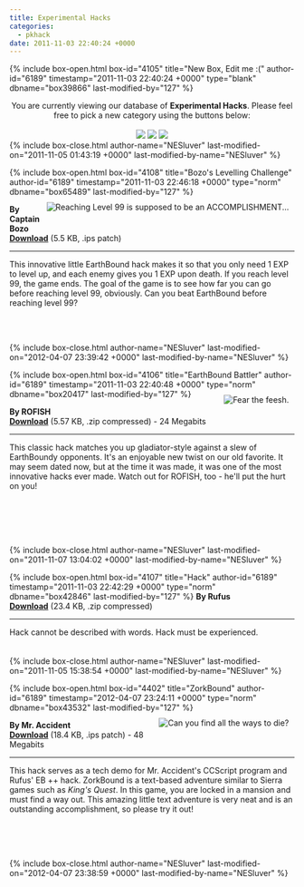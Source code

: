 ```yaml
---
title: Experimental Hacks
categories:
  - pkhack
date: 2011-11-03 22:40:24 +0000
---
```

{% include box-open.html box-id="4105" title="New Box, Edit me :(" author-id="6189" timestamp="2011-11-03 22:40:24 +0000" type="blank" dbname="box39866" last-modified-by="127" %}
<center>You are currently viewing our database of <b>Experimental Hacks</b>. Please feel free to pick a new category using the buttons below:<br /><br /><a href="http://starmen.net/pkhack/hacks/story/"><img src="http://starmen.net/pkhack/images/storybutton.png" /></a>  <a href="http://starmen.net/pkhack/hacks/tacoriffic/"><img src="http://starmen.net/pkhack/images/tacorifficbutton.png" /></a>  <a href="http://starmen.net/pkhack/hacks/technical/"><img src="http://starmen.net/pkhack/images/technicalbutton.png" /></a></center>
{% include box-close.html author-name="NESluver" last-modified-on="2011-11-05 01:43:19 +0000" last-modified-by-name="NESluver" %}

{% include box-open.html box-id="4108" title="Bozo's Levelling Challenge" author-id="6189" timestamp="2011-11-03 22:46:18 +0000" type="norm" dbname="box65489" last-modified-by="127" %}
<img style="float:right;padding:10px" src="http://i6.photobucket.com/albums/y217/captain_bozo/EarthboundU_00007.png" title="Reaching Level 99 is supposed to be an ACCOMPLISHMENT..." />
<div style="min-height:244px"><b>By Captain Bozo<br />
<a href="http://local-static2.forum-files.fobby.net/forum_attachments/0021/3072/EasiestEBHackFix2.ips">Download</a></b> (5.5 KB, .ips patch)<br /><hr />
This innovative little EarthBound hack makes it so that you only need 1 EXP to level up, and each enemy gives you 1 EXP upon death. If you reach level 99, the game ends. The goal of the game is to see how far you can go before reaching level 99, obviously. Can you beat EarthBound before reaching level 99?<br /><br /><br /></div>
{% include box-close.html author-name="NESluver" last-modified-on="2012-04-07 23:39:42 +0000" last-modified-by-name="NESluver" %}

{% include box-open.html box-id="4106" title="EarthBound Battler" author-id="6189" timestamp="2011-11-03 22:40:48 +0000" type="norm" dbname="box20417" last-modified-by="127" %}
<img style="float:right;padding:10px" src="http://starmen.net/pkhack/hacks/ebbattler.png" title="Fear the feesh." />
<div style="min-height:244px"><b>By ROFISH<br />
<a href="http://starmen.net/pkhack/hacks/ebbattler0_5.zip">Download</a></b> (5.57 KB, .zip compressed) - 24 Megabits<br /><hr />
This classic hack matches you up gladiator-style against a slew of EarthBoundy opponents.  It's an enjoyable new twist on our old favorite.  It may seem dated now, but at the time it was made, it was one of the most innovative hacks ever made.  Watch out for ROFISH, too - he'll put the hurt on you!<br /><br /><br /></div>
{% include box-close.html author-name="NESluver" last-modified-on="2011-11-07 13:04:02 +0000" last-modified-by-name="NESluver" %}

{% include box-open.html box-id="4107" title="Hack" author-id="6189" timestamp="2011-11-03 22:42:29 +0000" type="norm" dbname="box42846" last-modified-by="127" %}
<b>By Rufus<br />
<a href="http://local-static4.forum-files.fobby.net/forum_attachments/0015/6789/Hack.IPS">Download</a></b> (23.4 KB, .zip compressed)<br /><hr />
Hack cannot be described with words. Hack must be experienced.<br /><br /><br />
{% include box-close.html author-name="NESluver" last-modified-on="2011-11-05 15:38:54 +0000" last-modified-by-name="NESluver" %}

{% include box-open.html box-id="4402" title="ZorkBound" author-id="6189" timestamp="2012-04-07 23:24:11 +0000" type="norm" dbname="box43532" last-modified-by="127" %}
<img style="float:right;padding:10px" src="http://starmen.net/pkhack/hacks/zorkbound_00003.png" title="Can you find all the ways to die?" />
<div style="min-height:244px"><b>By Mr. Accident<br />
<a href="http://starmen.net/pkhack/hacks/zorkbound_techdemo.ips">Download</a></b> (18.4 KB, .ips patch) - 48 Megabits<br /><hr />
This hack serves as a tech demo for Mr. Accident's CCScript program and Rufus' EB ++ hack. ZorkBound is a text-based adventure similar to Sierra games such as <i>King's Quest</i>. In this game, you are locked in a mansion and must find a way out. This amazing little text adventure is very neat and is an outstanding accomplishment, so please try it out!<br /><br /><br /></div>
{% include box-close.html author-name="NESluver" last-modified-on="2012-04-07 23:38:59 +0000" last-modified-by-name="NESluver" %}
